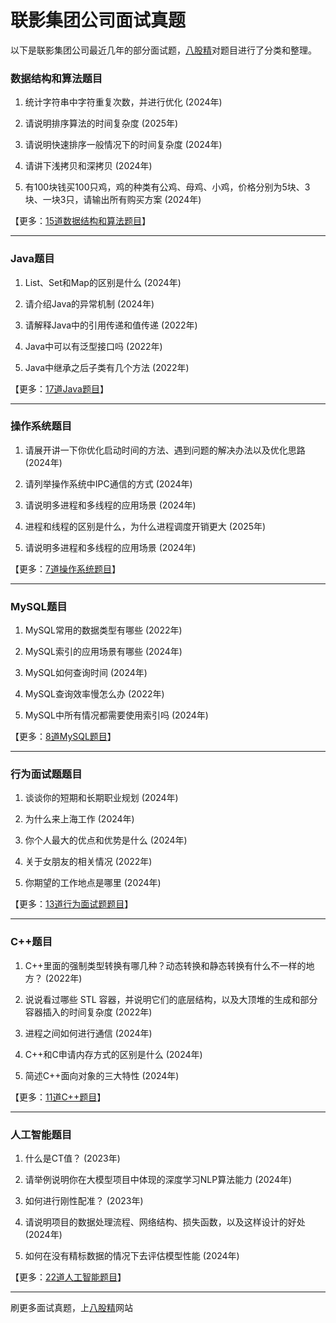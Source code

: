 # 联影集团公司面试真题

以下是联影集团公司最近几年的部分面试题，[八股精](https://www.bagujing.com)对题目进行了分类和整理。

### 数据结构和算法题目

1. 统计字符串中字符重复次数，并进行优化 (2024年) 

2. 请说明排序算法的时间复杂度 (2025年) 

3. 请说明快速排序一般情况下的时间复杂度 (2024年) 

4. 请讲下浅拷贝和深拷贝 (2024年) 

5. 有100块钱买100只鸡，鸡的种类有公鸡、母鸡、小鸡，价格分别为5块、3块、一块3只，请输出所有购买方案 (2024年) 

【更多：[15道数据结构和算法题目](https://www.bagujing.com/companies)】


---

### Java题目

1. List、Set和Map的区别是什么 (2024年) 

2. 请介绍Java的异常机制 (2024年) 

3. 请解释Java中的引用传递和值传递 (2022年) 

4. Java中可以有泛型接口吗 (2022年) 

5. Java中继承之后子类有几个方法 (2022年) 

【更多：[17道Java题目](https://www.bagujing.com/companies)】


---

### 操作系统题目

1. 请展开讲一下你优化启动时间的方法、遇到问题的解决办法以及优化思路 (2024年) 

2. 请列举操作系统中IPC通信的方式 (2024年) 

3. 请说明多进程和多线程的应用场景 (2024年) 

4. 进程和线程的区别是什么，为什么进程调度开销更大 (2025年) 

5. 请说明多进程和多线程的应用场景 (2024年) 

【更多：[7道操作系统题目](https://www.bagujing.com/companies)】


---

### MySQL题目

1. MySQL常用的数据类型有哪些 (2022年) 

2. MySQL索引的应用场景有哪些 (2024年) 

3. MySQL如何查询时间 (2024年) 

4. MySQL查询效率慢怎么办 (2022年) 

5. MySQL中所有情况都需要使用索引吗 (2024年) 

【更多：[8道MySQL题目](https://www.bagujing.com/companies)】


---

### 行为面试题题目

1. 谈谈你的短期和长期职业规划 (2024年) 

2. 为什么来上海工作 (2024年) 

3. 你个人最大的优点和优势是什么 (2024年) 

4. 关于女朋友的相关情况 (2022年) 

5. 你期望的工作地点是哪里 (2024年) 

【更多：[13道行为面试题题目](https://www.bagujing.com/companies)】


---

### C++题目

1. C++里面的强制类型转换有哪几种？动态转换和静态转换有什么不一样的地方？ (2022年) 

2. 说说看过哪些 STL 容器，并说明它们的底层结构，以及大顶堆的生成和部分容器插入的时间复杂度 (2022年) 

3. 进程之间如何进行通信 (2024年) 

4. C++和C申请内存方式的区别是什么 (2024年) 

5. 简述C++面向对象的三大特性 (2024年) 

【更多：[11道C++题目](https://www.bagujing.com/companies)】


---

### 人工智能题目

1. 什么是CT值？ (2023年) 

2. 请举例说明你在大模型项目中体现的深度学习NLP算法能力 (2024年) 

3. 如何进行刚性配准？ (2023年) 

4. 请说明项目的数据处理流程、网络结构、损失函数，以及这样设计的好处 (2024年) 

5. 如何在没有精标数据的情况下去评估模型性能 (2024年) 

【更多：[22道人工智能题目](https://www.bagujing.com/companies)】


---

刷更多面试真题，上[八股精](https://www.bagujing.com)网站